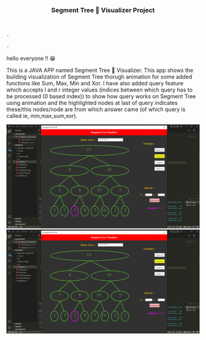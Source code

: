 <!-- PROJECT SHIELDS -->

<!-- PROJECT LOGO -->
<!-- PROJECT LOGO -->
<br />
<p align="center">

  <h3 align="center"> Segment Tree 🌳 Visualizer Project </h3>


  <p align="center">
<!--     An overall solution for placement drives -->
    <br />
    
<!--     <a href="http://campusplacement.ga/">View Demo</a> -->
    ·
<!--     <a href="https://github.com/prakharepo/campus_placement_app/issues">Report Bug</a> -->
    ·
<!--     <a href="https://github.com/prakharepo/campus_placement_app/issues">Request Feature</a> -->
  </p>
</p>
hello everyone !! 😁


<!-- ABOUT THE PROJECT -->
This is a JAVA APP named Segment Tree 🌳 Visualizer. This app shows the building visualization of Segment Tree thorugh animation for some added functions like Sum, Max, Min and Xor. I have also added query feature which accepts l and r integer values (indices between which query has to be processed (0 based index)) to show how query works on Segment Tree using animation  and the highlighted nodes at last of query indicates these/this nodes/node are from which answer came (of which query is called ie, min,max,sum,xor). 

[![Product Name Screen Shot][product-screenshot]](https://example.com)
[![Product Name Screen Shot][product-screenshot]](https://example.com)





[product-screenshot]: RangeMax.png
[product-screenshot]: RangeMin.png
